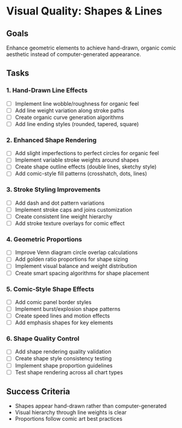 # Visual Quality: Shapes & Lines

## Goals
Enhance geometric elements to achieve hand-drawn, organic comic aesthetic instead of computer-generated appearance.

## Tasks

### 1. Hand-Drawn Line Effects
- [ ] Implement line wobble/roughness for organic feel
- [ ] Add line weight variation along stroke paths
- [ ] Create organic curve generation algorithms
- [ ] Add line ending styles (rounded, tapered, square)

### 2. Enhanced Shape Rendering
- [ ] Add slight imperfections to perfect circles for organic feel
- [ ] Implement variable stroke weights around shapes
- [ ] Create shape outline effects (double lines, sketchy style)
- [ ] Add comic-style fill patterns (crosshatch, dots, lines)

### 3. Stroke Styling Improvements
- [ ] Add dash and dot pattern variations
- [ ] Implement stroke caps and joins customization
- [ ] Create consistent line weight hierarchy
- [ ] Add stroke texture overlays for comic effect

### 4. Geometric Proportions
- [ ] Improve Venn diagram circle overlap calculations
- [ ] Add golden ratio proportions for shape sizing
- [ ] Implement visual balance and weight distribution
- [ ] Create smart spacing algorithms for shape placement

### 5. Comic-Style Shape Effects
- [ ] Add comic panel border styles
- [ ] Implement burst/explosion shape patterns
- [ ] Create speed lines and motion effects
- [ ] Add emphasis shapes for key elements

### 6. Shape Quality Control
- [ ] Add shape rendering quality validation
- [ ] Create shape style consistency testing
- [ ] Implement shape proportion guidelines
- [ ] Test shape rendering across all chart types

## Success Criteria
- Shapes appear hand-drawn rather than computer-generated
- Visual hierarchy through line weights is clear
- Proportions follow comic art best practices